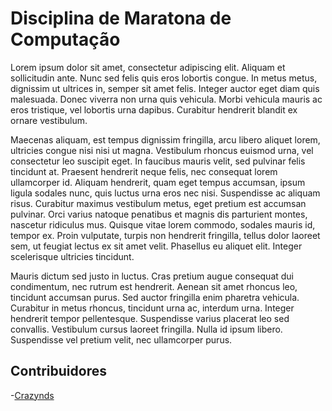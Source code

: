 
# Disciplina de Maratona de Computação

Lorem ipsum dolor sit amet, consectetur adipiscing elit. Aliquam et sollicitudin ante. Nunc sed felis quis eros lobortis congue. In metus metus, dignissim ut ultrices in, semper sit amet felis. Integer auctor eget diam quis malesuada. Donec viverra non urna quis vehicula. Morbi vehicula mauris ac eros tristique, vel lobortis urna dapibus. Curabitur hendrerit blandit ex ornare vestibulum.

Maecenas aliquam, est tempus dignissim fringilla, arcu libero aliquet lorem, ultricies congue nisi nisi ut magna. Vestibulum rhoncus euismod urna, vel consectetur leo suscipit eget. In faucibus mauris velit, sed pulvinar felis tincidunt at. Praesent hendrerit neque felis, nec consequat lorem ullamcorper id. Aliquam hendrerit, quam eget tempus accumsan, ipsum ligula sodales nunc, quis luctus urna eros nec nisi. Suspendisse ac aliquam risus. Curabitur maximus vestibulum metus, eget pretium est accumsan pulvinar. Orci varius natoque penatibus et magnis dis parturient montes, nascetur ridiculus mus. Quisque vitae lorem commodo, sodales mauris id, tempor ex. Proin vulputate, turpis non hendrerit fringilla, tellus dolor laoreet sem, ut feugiat lectus ex sit amet velit. Phasellus eu aliquet elit. Integer scelerisque ultricies tincidunt.

Mauris dictum sed justo in luctus. Cras pretium augue consequat dui condimentum, nec rutrum est hendrerit. Aenean sit amet rhoncus leo, tincidunt accumsan purus. Sed auctor fringilla enim pharetra vehicula. Curabitur in metus rhoncus, tincidunt urna ac, interdum urna. Integer hendrerit tempor pellentesque. Suspendisse varius placerat leo sed convallis. Vestibulum cursus laoreet fringilla. Nulla id ipsum libero. Suspendisse vel pretium velit, nec ullamcorper purus.


## Contribuidores

-[Crazynds](https://github.com/crazynds)







